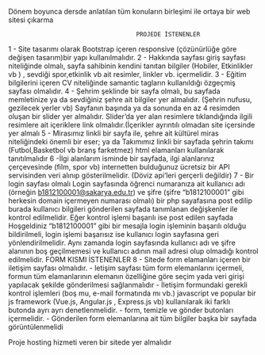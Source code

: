 Dönem boyunca dersde anlatılan tüm konuların birleşimi ile ortaya bir web sitesi çıkarma 

                                        PROJEDE İSTENENLER 
1 - Site tasarımı olarak Bootstrap içeren responsive (çözünürlüğe göre değişen tasarım)bir yapı kullanılmalıdır.
2 - Hakkında sayfası giriş sayfası niteliğinde olmalı, sayfa sahibinin kendini tanıtan bilgiler (Hobiler, 
Etkinlikler vb ) , sevdiği spor,etkinlik vb ait resimler, linkler vb. içermelidir.
3 - Eğitim bilgilerini içeren CV niteliğinde samantic tagların kullanıldığı özgeçmiş sayfası olmalıdır.
4 - Şehrim şeklinde bir sayfa olmalı, bu sayfada memletinize ya da sevdiğiniz şehre ait bilgiler yer 
almalıdır. (Şehrin nufusu, gezilecek yerler vb) Sayfanın başında ya da sonunda en az 4 resimden 
oluşan bir slider yer almalıdır. Slider’da yer alan resimlere tıklandığında ilgili resimlere ait içeriklere 
link olmalıdır.(İçerikler ayrıntılı olmadan site içersinde yer almalı
5 - Mirasımız linkli bir sayfa ile, şehre ait kültürel miras niteliğindeki önemli bir eser; ya da Takımımız
linkli bir sayfada şehrin takımı (Futbol,Basketbol vb branş farketmez) html elamanları kullanılarak 
tanıtılmalıdır
6 -İlgi alanlarım isminde bir sayfada, ilgi alanlarınız çerçevesinde (film, spor vb) internetten bulduğunuz 
ücretsiz bir API servisinden veri alınıp gösterilmelidir. (Döviz api’leri gerçerli değildir)
7 - Bir login sayfası olmalı Login sayfasında öğrenci numaranıza ait kullanıcı adı (örneğin 
b1812100001@sakarya.edu.tr) ve şifre (şifre “b1812100001” gibi herkesin domain içermeyen 
numarası olmalı) bir php sayafasına post edilip burada kullanıcı bilgileri gönderilen sayfada
tanımlanan değişkenler ile kontrol edilmelidir. Eğer kontrol işlemi başarılı ise post edilen sayfada 
Hoşgeldiniz “b1812100001” gibi bir mesajla login işleminin başarılı olduğu bildirilmeli, login işlemi 
başarısız ise kullanıcı login sayfasına geri yönlendirilmelidir. Aynı zamanda login sayfasında kullanıcı
adı ve şifre alanının boş geçilmemesi ve kullanıcı adının mail adresi olup olmadığı kontrol edilmelidir.
            FORM KISMI İSTENENLER 
8 - Sitede form elamanları içeren bir iletişim sayfası olmalıdır.
      -  letişim sayfası tüm form elemanlarını içermeli, formun tüm elamanlarının elemanın özelliğine
        göre seçim yada veri girişi yapılacak şekilde gönderilmesi sağlanmalıdır
      -  İletişim formundaki gerekli kontrol işlemleri (boş mu, e-mail formatında mı vb.) javascript ve
        popular bir js framework (Vue.js, Angular.js , Express.js vb) kullanılarak iki farklı butonda ayrı ayrı
        denetlenmelidir. 
      -  form, temizle ve gönder butonları içermelidir.
      - Gönderilen form elemanlarına ait tüm bilgiler başka bir sayfada görüntülenmelidi



Proje hosting hizmeti veren bir sitede yer almalıdır 
